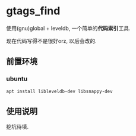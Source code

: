 # gtags_find

使用(gnu)global + leveldb, 一个简单的**代码索引**工具.

现在代码写得不是很好orz, 以后会改的.

## 前置环境

### ubuntu

```bash
apt install libleveldb-dev libsnappy-dev
```

## 使用说明

挖坑待填.